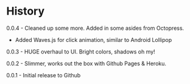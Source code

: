 # History
0.0.4 - Cleaned up some more. Added in some asides from Octopress.
  * Added Waves.js for click animation, similar to Android Lollipop

0.0.3 - HUGE overhaul to UI. Bright colors, shadows oh my!

0.0.2 - Slimmer, works out the box with Github Pages & Heroku.

0.0.1 - Initial release to Github
